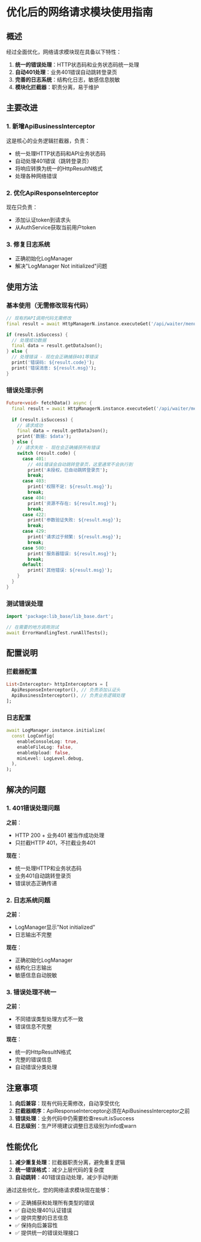 # 优化后的网络请求模块使用指南

## 概述

经过全面优化，网络请求模块现在具备以下特性：

1. **统一的错误处理**：HTTP状态码和业务状态码统一处理
2. **自动401处理**：业务401错误自动跳转登录页
3. **完善的日志系统**：结构化日志，敏感信息脱敏
4. **模块化拦截器**：职责分离，易于维护

## 主要改进

### 1. 新增ApiBusinessInterceptor

这是核心的业务逻辑拦截器，负责：
- 统一处理HTTP状态码和API业务状态码
- 自动处理401错误（跳转登录页）
- 将响应转换为统一的HttpResultN格式
- 处理各种网络错误

### 2. 优化ApiResponseInterceptor

现在只负责：
- 添加认证token到请求头
- 从AuthService获取当前用户token

### 3. 修复日志系统

- 正确初始化LogManager
- 解决"LogManager Not initialized"问题

## 使用方法

### 基本使用（无需修改现有代码）

```dart
// 现有的API调用代码无需修改
final result = await HttpManagerN.instance.executeGet('/api/waiter/menus');

if (result.isSuccess) {
  // 处理成功数据
  final data = result.getDataJson();
} else {
  // 处理错误 - 现在会正确捕获401等错误
  print('错误码: ${result.code}');
  print('错误消息: ${result.msg}');
}
```

### 错误处理示例

```dart
Future<void> fetchData() async {
  final result = await HttpManagerN.instance.executeGet('/api/waiter/menus');
  
  if (result.isSuccess) {
    // 请求成功
    final data = result.getDataJson();
    print('数据: $data');
  } else {
    // 请求失败 - 现在会正确捕获所有错误
    switch (result.code) {
      case 401:
        // 401错误会自动跳转登录页，这里通常不会执行到
        print('未授权，已自动跳转登录页');
        break;
      case 403:
        print('权限不足: ${result.msg}');
        break;
      case 404:
        print('资源不存在: ${result.msg}');
        break;
      case 422:
        print('参数验证失败: ${result.msg}');
        break;
      case 429:
        print('请求过于频繁: ${result.msg}');
        break;
      case 500:
        print('服务器错误: ${result.msg}');
        break;
      default:
        print('其他错误: ${result.msg}');
    }
  }
}
```

### 测试错误处理

```dart
import 'package:lib_base/lib_base.dart';

// 在需要的地方调用测试
await ErrorHandlingTest.runAllTests();
```

## 配置说明

### 拦截器配置

```dart
List<Interceptor> httpInterceptors = [
  ApiResponseInterceptor(), // 负责添加认证头
  ApiBusinessInterceptor(), // 负责业务逻辑处理
];
```

### 日志配置

```dart
await LogManager.instance.initialize(
  const LogConfig(
    enableConsoleLog: true,
    enableFileLog: false,
    enableUpload: false,
    minLevel: LogLevel.debug,
  ),
);
```

## 解决的问题

### 1. 401错误处理问题

**之前**：
- HTTP 200 + 业务401 被当作成功处理
- 只拦截HTTP 401，不拦截业务401

**现在**：
- 统一处理HTTP和业务状态码
- 业务401自动跳转登录页
- 错误状态正确传递

### 2. 日志系统问题

**之前**：
- LogManager显示"Not initialized"
- 日志输出不完整

**现在**：
- 正确初始化LogManager
- 结构化日志输出
- 敏感信息自动脱敏

### 3. 错误处理不统一

**之前**：
- 不同错误类型处理方式不一致
- 错误信息不完整

**现在**：
- 统一的HttpResultN格式
- 完整的错误信息
- 自动错误分类处理

## 注意事项

1. **向后兼容**：现有代码无需修改，自动享受优化
2. **拦截器顺序**：ApiResponseInterceptor必须在ApiBusinessInterceptor之前
3. **错误处理**：业务代码中仍需要检查result.isSuccess
4. **日志级别**：生产环境建议调整日志级别为info或warn

## 性能优化

1. **减少重复处理**：拦截器职责分离，避免重复逻辑
2. **统一错误格式**：减少上层代码的复杂度
3. **自动跳转**：401错误自动处理，减少手动判断

通过这些优化，您的网络请求模块现在能够：
- ✅ 正确捕获和处理所有类型的错误
- ✅ 自动处理401认证错误
- ✅ 提供完整的日志信息
- ✅ 保持向后兼容性
- ✅ 提供统一的错误处理接口
